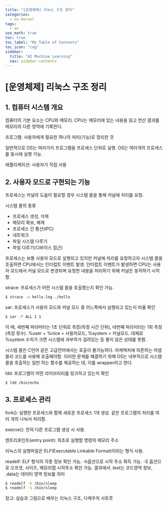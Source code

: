 ```yaml
---
title: "[운영체제] 리눅스 구조 정리" 
categories:
  - os-kernel
tags:
  - os
use_math: true
toc: true
toc_label: "My Table of Contents"
toc_icon: "cog"
sidebar:
  title: "AI Machine Learning"
  nav: sidebar-contents
---
```


# [운영체제] 리눅스 구조 정리

## 1. 컴퓨터 시스템 개요

컴퓨터의 기본 요소는 CPU와 메모리. CPU는 메모리에 있는 내용을 읽고 연산 결과를 메모리의 다른 영역에 기록한다. 

프로그램: 사용자에게 필요한 하나의 처리(기능)로 정리한 것

일반적으로 OS는 여러가지 프로그램을 프로세스 단위로 실행. OS는 여러개의 프로세스를 동시에 실행 가능. 

애플리케이션: 사용자가 직접 사용 


## 2. 사용자 모드로 구현되는 기능

프로세스는 커널의 도움이 필요할 경우 시스템 콜을 통해 커널에 처리를 요청.

시스템 콜의 종류

* 프로세스 생성, 삭제
* 메모리 확보, 해제
* 프로세스 간 통산(IPC)
* 네트워크
* 파일 시스템 다루기
* 파일 다루기(디바이스 접근)

프로세스는 보통 사용자 모드로 실행되고 있지만 커널에 처리를 요청하고자 시스템 콜을 호출하면 CPU에서는 인터럽트 이벤트 발생. 
인터럽트 이벤트가 발생하면 CPU는 사용자 모드에서 커널 모드로 변경되며 요청한 내용을 처리하기 위해 커널은 동작하기 시작함. 

strace: 프로세스가 어떤 시스템 콜을 호출했는지 확인 가능.

```bash
$ strace -o hello.log ./hello
```

sar: 프로세스가 사용자 모드와 커널 모드 중 어느쪽에서 실행되고 있는지 비율 확인

```bash
$ sar -P ALL 1 1
```
이 때, 세번째 파라미터는 1초 단위로 측정(측정 시간 단위), 네번째 파라미터는 1회 측정(측정 횟수). 
%user + %nice = 사용자모드, %system = 커널모드. 
대체로 %system 수치가 크면 시스템에 과부하가 걸려있는 등 좋지 않은 상태를 뜻함. 
<br />

시스템 콜은 C언어 같은 고급언어에서는 호출이 불가능하다. 아케텍처에 의존하는 어셈블리 코드를 사용해 호출해야함. 
이러한 문제를 해결하기 위해 OS는 내부적으로 시스템 콜을 호출하는 일만 하는 함수를 제공하는 데, 이를 wrapper라고 한다. 

ldd: 프로그램이 어떤 라이브러리를 링크하고 있는지 확인

```bash
$ ldd /bin/echo
```

## 3. 프로세스 관리

fork(): 실행한 프로세스와 함께 새로운 프로세스 1개 생성. 같은 프로그램의 처리를 여러 개의 나눠서 처리함. 

execve(): 전혀 다른 프로그램 생성 시 사용. 

엔트리포인트(entry point): 최초로 실행할 명령의 메모리 주소

리눅스의 실행파일은 ELF(Executable Linkable Format)이라는 형식 사용. 

readelf: ELF 형식의 각종 정보 확인 가능. -h옵션으로 시작 주소 획득 가능. 
-S 옵션으로 오프셋, 사이즈, 메모리맵 시작주소 확인 가능. 
결과에서 .text는 코드영역 정보, .data는 데이터 영역 정보를 의미  

```bash
$ readelf -h /bin/sleep
$ readelf -S /bin/sleep
```




참고: 실습과 그림으로 배우는 리눅스 구조, 다케우치 사토루
